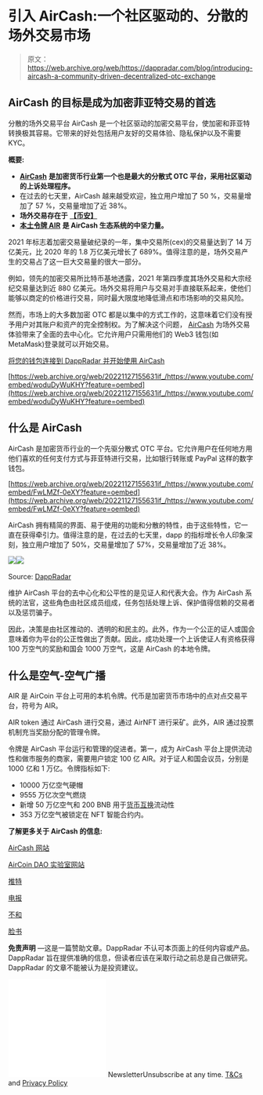 # 引入 AirCash:一个社区驱动的、分散的场外交易市场

> 原文：<https://web.archive.org/web/https://dappradar.com/blog/introducing-aircash-a-community-driven-decentralized-otc-exchange>

## AirCash 的目标是成为加密菲亚特交易的首选

分散的场外交易平台 AirCash 是一个社区驱动的加密交易平台，使加密和菲亚特转换极其容易。它带来的好处包括用户友好的交易体验、隐私保护以及不需要 KYC。

**概要:**

*   [**AirCash**](https://web.archive.org/web/20221127155631/https://dappradar.com/binance-smart-chain/defi/aircash) **是加密货币行业第一个也是最大的分散式 OTC 平台，采用社区驱动的上诉处理程序。**
*   在过去的七天里，AirCash 越来越受欢迎，独立用户增加了 50 %，交易量增加了 57 %，交易量增加了近 38%。
*   **场外交易存在于** [**【币安】**](https://web.archive.org/web/20221127155631/https://dappradar.com/rankings/protocol/binance-smart-chain)
*   [**本土令牌 AIR**](https://web.archive.org/web/20221127155631/https://coinmarketcap.com/currencies/air/) **是 AirCash 生态系统的中坚力量。**

2021 年标志着加密交易量破纪录的一年，集中交易所(cex)的交易量达到了 14 万亿美元，比 2020 年的 1.8 万亿美元增长了 689%。值得注意的是，场外交易产生的交易占了这一巨大交易量的很大一部分。

例如，领先的加密交易所比特币基地透露，2021 年第四季度其场外交易和大宗经纪交易量达到近 880 亿美元。场外交易将用户与交易对手直接联系起来，使他们能够以商定的价格进行交易，同时最大限度地降低滑点和市场影响的交易风险。

然而，市场上的大多数加密 OTC 都是以集中的方式工作的，这意味着它们没有授予用户对其账户和资产的完全控制权。为了解决这个问题， [AirCash](https://web.archive.org/web/20221127155631/https://dappradar.com/binance-smart-chain/defi/aircash) 为场外交易体验带来了全面的去中心化。它允许用户只需用他们的 Web3 钱包(如 MetaMask)登录就可以开始交易。

[将您的钱包连接到 DappRadar 并开始使用 AirCash](https://web.archive.org/web/20221127155631/https://dappradar.com/binance-smart-chain/defi/aircash)

[https://web.archive.org/web/20221127155631if_/https://www.youtube.com/embed/woduDyWuKHY?feature=oembed](https://web.archive.org/web/20221127155631if_/https://www.youtube.com/embed/woduDyWuKHY?feature=oembed)

## 什么是 AirCash

AirCash 是加密货币行业的一个先驱分散式 OTC 平台。它允许用户在任何地方用他们喜欢的任何支付方式与菲亚特进行交易，比如银行转账或 PayPal 这样的数字钱包。

[https://web.archive.org/web/20221127155631if_/https://www.youtube.com/embed/FwLMZf-0eXY?feature=oembed](https://web.archive.org/web/20221127155631if_/https://www.youtube.com/embed/FwLMZf-0eXY?feature=oembed)

AirCash 拥有精简的界面、易于使用的功能和分散的特性，由于这些特性，它一直在获得牵引力。值得注意的是，在过去的七天里，dapp 的指标增长令人印象深刻，独立用户增加了 50%，交易量增加了 57%，交易量增加了近 38%。

![](img/3141c430f8fe0dfd5a3a0f708407320a.png)![](img/22a41f477f3f03778f06483ac708286b.png)

Source: [DappRadar](https://web.archive.org/web/20221127155631/http://www.dappradar.com/)

维护 AirCash 平台的去中心化和公平性的是见证人和代表大会。作为 AirCash 系统的法官，这些角色由社区成员组成，任务包括处理上诉、保护值得信赖的交易者以及惩罚骗子。

因此，决策是由社区推动的、透明的和民主的。此外，作为一个公正的证人或国会意味着你为平台的公正性做出了贡献。因此，成功处理一个上诉使证人有资格获得 100 万空气的奖励和国会 1000 万空气，这是 AirCash 的本地令牌。

## 什么是空气-空气广播

AIR 是 AirCoin 平台上可用的本机令牌。代币是加密货币市场中的点对点交易平台，符号为 AIR。

AIR token 通过 AirCash 进行交易，通过 AirNFT 进行采矿。此外，AIR 通过投票机制充当奖励分配的管理令牌。

令牌是 AirCash 平台运行和管理的促进者。第一，成为 AirCash 平台上提供流动性和做市服务的商家，需要用户锁定 100 亿 AIR。对于证人和国会议员，分别是 1000 亿和 1 万亿。令牌指标如下:

*   10000 万亿空气硬帽
*   9555 万亿次空气燃烧
*   新增 50 万亿空气和 200 BNB 用于[货币互换](https://web.archive.org/web/20221127155631/https://dappradar.com/binance-smart-chain/defi/pancakeswap)流动性
*   353 万亿空气被锁定在 NFT 智能合约内。

**了解更多关于 AirCash 的信息:**

[AirCash 网站](https://web.archive.org/web/20221127155631/https://aircash.finance/)

[AirCoin DAO 实验室网站](https://web.archive.org/web/20221127155631/https://aircoin.cool/)

[推特](https://web.archive.org/web/20221127155631/https://twitter.com/Aircoinreal)

[电报](https://web.archive.org/web/20221127155631/https://t.me/aircoinofficialgroup)

[不和](https://web.archive.org/web/20221127155631/https://discord.com/invite/aircash)

[脸书](https://web.archive.org/web/20221127155631/https://www.facebook.com/aircoinreal)

**免责声明** —这是一篇赞助文章。DappRadar 不认可本页面上的任何内容或产品。DappRadar 旨在提供准确的信息，但读者应该在采取行动之前总是自己做研究。DappRadar 的文章不能被认为是投资建议。

![](img/6d5a4a2d609c56e1a5771717e54ba759.png) NewsletterUnsubscribe at any time. [T&Cs](https://web.archive.org/web/20221127155631/https://dappradar.com/terms) and [Privacy Policy](https://web.archive.org/web/20221127155631/https://dappradar.com/privacy-policy)